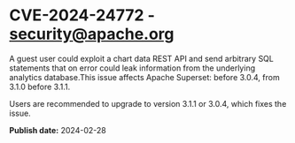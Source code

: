 # CVE-2024-24772 - security@apache.org

A guest user could exploit a chart data REST API and send arbitrary SQL statements that on error could leak information from the underlying analytics database.This issue affects Apache Superset: before 3.0.4, from 3.1.0 before 3.1.1.

Users are recommended to upgrade to version 3.1.1 or 3.0.4, which fixes the issue.



**Publish date:** 2024-02-28
